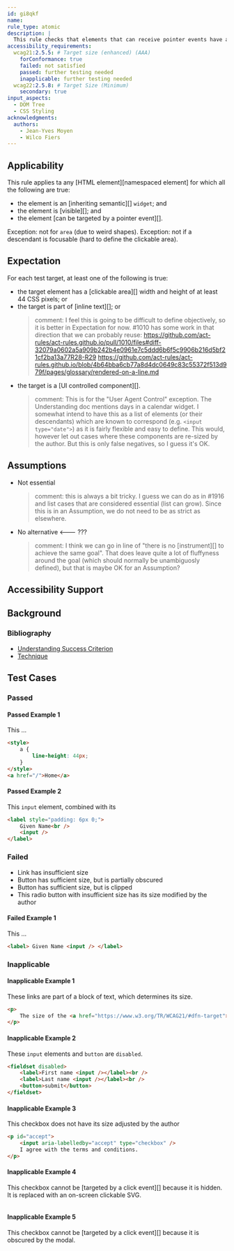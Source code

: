 ```yaml
---
id: gi8qkf
name:
rule_type: atomic
description: |
  This rule checks that elements that can receive pointer events have a size of at least 44×44 pixels.
accessibility_requirements:
  wcag21:2.5.5: # Target size (enhanced) (AAA)
    forConformance: true
    failed: not satisfied
    passed: further testing needed
    inapplicable: further testing needed
  wcag22:2.5.8: # Target Size (Minimum)
    secondary: true
input_aspects:
  - DOM Tree
  - CSS Styling
acknowledgments:
  authors:
    - Jean-Yves Moyen
    - Wilco Fiers
---
```


## Applicability

This rule applies ta any [HTML element][namespaced element] for which all the following are true:

- the element is an [inheriting semantic][] `widget`; and
- the element is [visible][]; and
- the element [can be targeted by a pointer event][].
  
Exception: not for `area` (due to weird shapes).
Exception: not if a descendant is focusable (hard to define the clickable area).

## Expectation

For each test target, at least one of the following is true:

- the target element has a [clickable area][] width and height of at least 44 CSS pixels; or
- the target is part of [inline text][]; or
  > comment: I feel this is going to be difficult to define objectively, so it is better in Expectation for now. #1010 has some work in that direction that we can probably reuse: https://github.com/act-rules/act-rules.github.io/pull/1010/files#diff-32079a0602a5a909b242b4e0961e7c5ddd6b6f5c9906b216d5bf21cf2ba13a77R28-R29
  https://github.com/act-rules/act-rules.github.io/blob/4b64bba6cb77a8d4dc0649c83c55372f513d979f/pages/glossary/rendered-on-a-line.md
- the target is a [UI controlled component][].
  > comment: This is for the "User Agent Control" exception. The Understanding doc mentions days in a calendar widget. I somewhat intend to have this as a list of elements (or their descendants) which are known to correspond (e.g. `<input type="date">`) as it is fairly flexible and easy to define. This would, however let out cases where these components are re-sized by the author. But this is only false negatives, so I guess it's OK. 

## Assumptions

- Not essential
  > comment: this is always a bit tricky. I guess we can do as in #1916 and list cases that are considered essential (list can grow). Since this is in an Assumption, we do not need to be as strict as elsewhere. 
- No alternative <--- ???
  > comment: I think we can go in line of "there is no [instrument][] to achieve the same goal". That does leave quite a lot of fluffyness around the goal (which should normally be unambiguosly defined), but that is maybe OK for an Assumption?

## Accessibility Support

## Background

### Bibliography

- [Understanding Success Criterion](#)
- [Technique](#)

## Test Cases

### Passed

#### Passed Example 1

This ...

```html
<style>
	a {
		line-height: 44px;
	}
</style>
<a href="/">Home</a>
```

#### Passed Example 2

This `input` element, combined with its

```html
<label style="padding: 6px 0;">
	Given Name<br />
	<input />
</label>
```

### Failed

- Link has insufficient size
- Button has sufficient size, but is partially obscured
- Button has sufficient size, but is clipped
- This radio button with insufficient size has its size modified by the author

#### Failed Example 1

This ...

```html
<label> Given Name <input /> </label>
```

### Inapplicable

#### Inapplicable Example 1

These links are part of a block of text, which determines its size.

```html
<p>
	The size of the <a href="https://www.w3.org/TR/WCAG21/#dfn-target">target</a> for <a href="https://www.w3.org/TR/WCAG21/#dfn-pointer-inputs">pointer inputs</a> is at least 44 by 44 <a href="https://www.w3.org/TR/WCAG21/#dfn-css-pixels">CSS pixels.
</p>
```

#### Inapplicable Example 2

These `input` elements and `button` are `disabled`.

```html
<fieldset disabled>
	<label>First name <input /></label><br />
	<label>Last name <input /></label><br />
	<button>submit</button>
</fieldset>
```

#### Inapplicable Example 3

This checkbox does not have its size adjusted by the author

```html
<p id="accept">
	<input aria-labelledby="accept" type="checkbox" />
	I agree with the terms and conditions.
</p>
```

#### Inapplicable Example 4

This checkbox cannot be [targeted by a click event][] because it is hidden. It is replaced with an on-screen clickable SVG.

```html

```

#### Inapplicable Example 5

This checkbox cannot be [targeted by a click event][] because it is obscured by the modal.

```html

```
